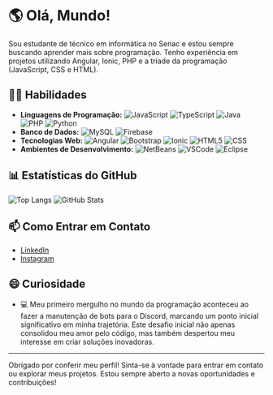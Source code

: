 # 🌎 Olá, Mundo!

Sou estudante de técnico em informática no Senac e estou sempre buscando aprender mais sobre programação. Tenho experiência em projetos utilizando Angular, Ionic, PHP e a tríade da programação (JavaScript, CSS e HTML).

## 👨‍💻 Habilidades

- **Linguagens de Programação:** ![JavaScript](https://img.shields.io/badge/javascript-%23323330.svg?style=for-the-badge&logo=javascript&logoColor=%23F7DF1E) ![TypeScript](https://img.shields.io/badge/typescript-%23007ACC.svg?style=for-the-badge&logo=typescript&logoColor=white) ![Java](https://img.shields.io/badge/java-%23007396.svg?style=for-the-badge&logo=java&logoColor=white) ![PHP](https://img.shields.io/badge/php-%23777BB4.svg?style=for-the-badge&logo=php&logoColor=white) ![Python](https://img.shields.io/badge/python-3670A0?style=for-the-badge&logo=python&logoColor=ffdd54)
- **Banco de Dados:** ![MySQL](https://img.shields.io/badge/mysql-%2300f.svg?style=for-the-badge&logo=mysql&logoColor=white) ![Firebase](https://img.shields.io/badge/firebase-%23039BE5.svg?style=for-the-badge&logo=firebase)
- **Tecnologias Web:** ![Angular](https://img.shields.io/badge/angular-%23DD0031.svg?style=for-the-badge&logo=angular&logoColor=white) ![Bootstrap](https://img.shields.io/badge/bootstrap-%238511FA.svg?style=for-the-badge&logo=bootstrap&logoColor=white) ![Ionic](https://img.shields.io/badge/Ionic-%233880FF.svg?style=for-the-badge&logo=Ionic&logoColor=white) ![HTML5](https://img.shields.io/badge/html5-%23E34F26.svg?style=for-the-badge&logo=html5&logoColor=white) ![CSS](https://img.shields.io/badge/css-%231572B6.svg?style=for-the-badge&logo=css3&logoColor=white)
- **Ambientes de Desenvolvimento:** ![NetBeans](https://img.shields.io/badge/NetBeans-1B6AC6.svg?style=for-the-badge&logo=apache-netbeans-ide&logoColor=white) ![VSCode](https://img.shields.io/badge/Visual%20Studio%20Code-0078d7.svg?style=for-the-badge&logo=visual-studio-code&logoColor=white) ![Eclipse](https://img.shields.io/badge/Eclipse-FE7A16.svg?style=for-the-badge&logo=Eclipse&logoColor=white)

## 📊 Estatísticas do GitHub

<div>
  <a>
    <img align="center" src="https://github-readme-stats.vercel.app/api/top-langs/?username=serya012&layout=compact&langs_count=6&hide=html,css" alt="Top Langs" />
  </a>
  
  <a>
    <img align="center" src="https://github-readme-stats.vercel.app/api?username=serya012&show_icons=true&theme=radical" alt="GitHub Stats" />
  </a>
</div>

## 📫 Como Entrar em Contato

- [LinkedIn](https://www.linkedin.com/in/tarcisio-ayres012/)
- [Instagram](https://www.instagram.com/serya.012/)

## 😄 Curiosidade

- 💻 Meu primeiro mergulho no mundo da programação aconteceu ao fazer a manutenção de bots para o Discord, marcando um ponto inicial significativo em minha trajetória. Este desafio inicial não apenas consolidou meu amor pelo código, mas também despertou meu interesse em criar soluções inovadoras.

---

Obrigado por conferir meu perfil! Sinta-se à vontade para entrar em contato ou explorar meus projetos. Estou sempre aberto a novas oportunidades e contribuições!
